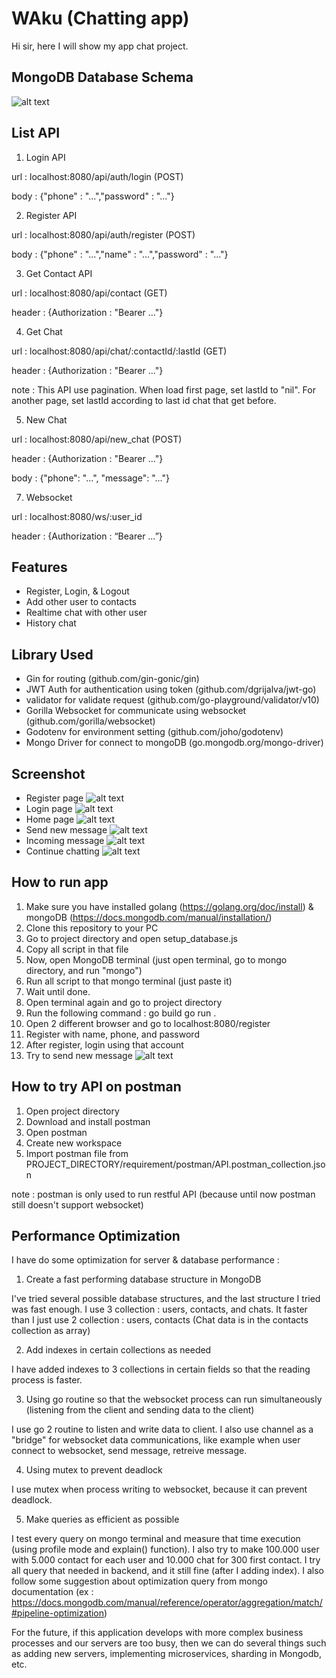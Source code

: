 
# WAku (Chatting app)

Hi sir, here I will show my app chat project. 

## MongoDB Database Schema
![alt text](https://raw.githubusercontent.com/ricky7171/test_wa_backend/master/requirement/database/schema.png)

## List API
1. Login API 

url : localhost:8080/api/auth/login (POST)

body : {"phone" : "...","password" : "..."}

2. Register API

url : localhost:8080/api/auth/register (POST)

body : {"phone" : "...","name" : "...","password" : "..."}

3. Get Contact API
 
url : localhost:8080/api/contact (GET)

header : {Authorization : "Bearer ..."}

4. Get Chat
 
url : localhost:8080/api/chat/:contactId/:lastId (GET)

header : {Authorization : "Bearer ..."}

note : This API use pagination. When load first page, set lastId to "nil". For another page, set lastId according to last id chat that get before.

5. New Chat

url : localhost:8080/api/new_chat (POST)

header : {Authorization : "Bearer ..."}

body : {"phone": "...", "message": "..."}

7. Websocket

url : localhost:8080/ws/:user_id 

header : {Authorization : “Bearer …”}


## Features

- Register, Login, & Logout
- Add other user to contacts
- Realtime chat with other user 
- History chat 

## Library Used
- Gin for routing (github.com/gin-gonic/gin)
- JWT Auth for authentication using token (github.com/dgrijalva/jwt-go)
- validator for validate request (github.com/go-playground/validator/v10)
- Gorilla Websocket for communicate using websocket (github.com/gorilla/websocket)
- Godotenv for environment setting (github.com/joho/godotenv)
- Mongo Driver for connect to mongoDB (go.mongodb.org/mongo-driver)

## Screenshot
- Register page
![alt text](https://github.com/ricky7171/test_wa_backend/blob/master/requirement/screenshot/register.png?raw=true)
- Login page
![alt text](https://github.com/ricky7171/test_wa_backend/blob/master/requirement/screenshot/login.png?raw=true)
- Home page
![alt text](https://github.com/ricky7171/test_wa_backend/blob/master/requirement/screenshot/home.png?raw=true)
- Send new message
![alt text](https://github.com/ricky7171/test_wa_backend/blob/master/requirement/screenshot/send%20new%20message.png?raw=true)
- Incoming message
![alt text](https://github.com/ricky7171/test_wa_backend/blob/master/requirement/screenshot/first%20incoming%20message.png?raw=true)
- Continue chatting
![alt text](https://github.com/ricky7171/test_wa_backend/blob/master/requirement/screenshot/continue%20chatting.png?raw=true)
 
## How to run app
1. Make sure you have installed golang (https://golang.org/doc/install) & mongoDB (https://docs.mongodb.com/manual/installation/)
2. Clone this repository to your PC
3. Go to project directory and open setup_database.js
4. Copy all script in that file
5. Now, open MongoDB terminal (just open terminal, go to mongo directory, and run "mongo")
6. Run all script to that mongo terminal (just paste it)
7. Wait until done.
8. Open terminal again and go to project directory
9. Run the following command : 
go build
go run .
10. Open 2 different browser and go to localhost:8080/register
11. Register with name, phone, and password
12. After register, login using that account
13. Try to send new message
![alt text](https://github.com/ricky7171/test_wa_backend/blob/master/requirement/screenshot/send%20new%20message.png?raw=true)

## How to try API on postman
1. Open project directory
2. Download and install postman
3. Open postman 
4. Create new workspace 
5. Import postman file from PROJECT_DIRECTORY/requirement/postman/API.postman_collection.json

note : postman is only used to run restful API (because until now postman still doesn't support websocket)

## Performance Optimization
I have do some optimization for server & database performance :
1. Create a fast performing database structure in MongoDB

I've tried several possible database structures, and the last structure I tried was fast enough. I use 3 collection : users, contacts, and chats. It faster than I just use 2 collection : users, contacts (Chat data is in the contacts collection as array)

2. Add indexes in certain collections as needed

I have added indexes to 3 collections in certain fields so that the reading process is faster.

3. Using go routine so that the websocket process can run simultaneously (listening from the client and sending data to the client)

I use go 2 routine to listen and write data to client. I also use channel as a "bridge" for websocket data communications, like example when user connect to websocket, send message, retreive message.

4. Using mutex to prevent deadlock

I use mutex when process writing to websocket, because it can prevent deadlock. 

5. Make queries as efficient as possible

I test every query on mongo terminal and measure that time execution (using profile mode and explain() function). I also try to make 100.000 user with 5.000 contact for each user and 10.000 chat for 300 first contact. I try all query that needed in backend, and it still fine (after I adding index). I also follow some suggestion about optimization query from mongo documentation (ex : https://docs.mongodb.com/manual/reference/operator/aggregation/match/#pipeline-optimization)


For the future, if this application develops with more complex business processes and our servers are too busy, then we can do several things such as adding new servers, implementing microservices, sharding in Mongodb, etc.

